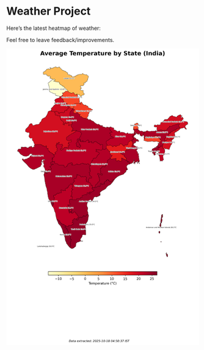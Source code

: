 # Weather Project

Here’s the latest heatmap of weather:

Feel free to leave feedback/improvements.

![India Heatmap](docs/assets/india_heatmap.png?v=F2CF48)
